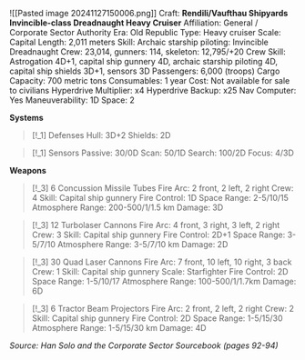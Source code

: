 ![[Pasted image 20241127150006.png]]
Craft: **Rendili/Vaufthau Shipyards Invincible-class Dreadnaught Heavy Cruiser**
Affiliation: General / Corporate Sector Authority
Era: Old Republic
Type: Heavy cruiser
Scale: Capital
Length: 2,011 meters
Skill: Archaic starship piloting: Invincible Dreadnaught
Crew: 23,014, gunners: 114, skeleton: 12,795/+20
Crew Skill: Astrogation 4D+1, capital ship gunnery 4D, archaic starship piloting 4D, capital ship shields 3D+1, sensors 3D
Passengers: 6,000 (troops)
Cargo Capacity: 700 metric tons
Consumables: 1 year
Cost: Not available for sale to civilians
Hyperdrive Multiplier: x4
Hyperdrive Backup: x25
Nav Computer: Yes
Maneuverability: 1D
Space: 2

**Systems**
> [!_1] Defenses
> Hull: 3D+2
> Shields: 2D

> [!_1] Sensors
> Passive: 30/0D
> Scan: 50/1D
> Search: 100/2D
> Focus: 4/3D

**Weapons**
> [!_3] 6 Concussion Missile Tubes
> Fire Arc: 2 front, 2 left, 2 right
> Crew: 4
> Skill: Capital ship gunnery
> Fire Control: 1D
> Space Range: 2-5/10/15
> Atmosphere Range: 200-500/1/1.5 km
> Damage: 3D

> [!_3] 12 Turbolaser Cannons
> Fire Arc: 4 front, 3 right, 3 left, 2 right
> Crew: 3
> Skill: Capital ship gunnery
> Fire Control: 2D+1
> Space Range: 3-5/7/10
> Atmosphere Range: 3-5/7/10 km
> Damage: 2D

> [!_3] 30 Quad Laser Cannons
> Fire Arc: 7 front, 10 left, 10 right, 3 back
> Crew: 1
> Skill: Capital ship gunnery
> Scale: Starfighter
> Fire Control: 2D
> Space Range: 1-5/10/17
> Atmosphere Range: 100-500/1/1.7km
> Damage: 6D

> [!_3] 6 Tractor Beam Projectors
> Fire Arc: 2 front, 2 left, 2 right
> Crew: 2
> Skill: Capital ship gunnery
> Fire Control: 2D
> Space Range: 1-5/15/30
> Atmosphere Range: 1-5/15/30 km
> Damage: 4D




*Source: Han Solo and the Corporate Sector Sourcebook (pages 92-94)*